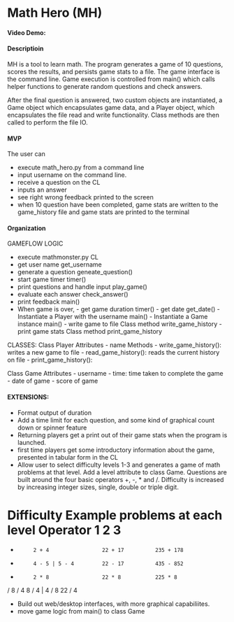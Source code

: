 # Math Hero (MH)
#### Video Demo: 
#### Descriptioin

MH is a tool to learn math. The program generates a game of 10 questions, scores the results, and persists game stats to a file. The game interface is the command line. Game execution is controlled from main() which calls helper functions to generate random questions and check answers.

After the final question is answered, two custom objects are instantiated, a Game object which encapsulates game data, and a Player object, which encapsulates the file read and write functionality.
Class methods are then called to perform the file IO.

#### MVP
The user can
- execute math_hero.py from a command line
- input username on the command line.
- receive a question on the CL
- inputs an answer 
- see right wrong feedback printed to the screen
- when 10 question have been completed, game stats are written to the game_history file and game stats are printed to the terminal

#### Organization

GAMEFLOW                                           LOGIC
- execute mathmonster.py                            CL
- get user name                                     get_username
- generate a question                               geneate_question()
- start game timer                                  timer()
- print questions and handle input                  play_game()
- evaluate each answer                              check_answer()
- print feedback                                    main()
- When game is over, 
        - get game duration                         timer()
        - get date                                  get_date()
        - Instantiate a Player with the username    main() 
        - Instantiate a Game instance               main()
        - write game to file                        Class method write_game_history
        - print game stats                          Class method print_game_history 

CLASSES:
Class Player
    Attributes
    - name
    Methods
    - write_game_history(): writes a new game to file
    - read_game_history(): reads the current history on file
    - print_game_history():

Class Game
    Attributes
    - username
    - time: time taken to complete the game
    - date of game
    - score of game

#### EXTENSIONS:
- Format output of duration
- Add a time limit for each question, and some kind of graphical count down or spinner feature
- Returning players get a print out of their game stats when the program is launched.
- first time players get some introductory information about the game, presented in tabular form in the CL
- Allow user to select difficulty levels 1-3 and generates a game of math problems at that level. Add a level attribute to class Game. 
Questions are built around the four basic operators +, -, * and /.
Difficulty is increased by increasing integer sizes, single, double or triple digit.

Difficulty         Example problems at each level
Operator     1                      2               3 
===========================================================
+          2 + 4                 22 + 17          235 + 178
-          4 - 5 | 5 - 4         22 - 17          435 - 852
*          2 * 8                 22 * 8           225 * 8
/          8 / 4                 8 / 4 | 4 / 8    22 / 4 


 - Build out web/desktop interfaces, with more graphical capabiliites.
 - move game logic from main() to class Game
